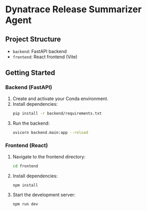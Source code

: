 # Dynatrace Release Summarizer Agent

## Project Structure
- `backend`: FastAPI backend
- `frontend`: React frontend (Vite)

## Getting Started

### Backend (FastAPI)
1. Create and activate your Conda environment.
2. Install dependencies:
   ```sh
   pip install -r backend/requirements.txt
   ```
3. Run the backend:
   ```sh
   uvicorn backend.main:app --reload
   ```

### Frontend (React)
1. Navigate to the frontend directory:
   ```sh
   cd frontend
   ```
2. Install dependencies:
   ```sh
   npm install
   ```
3. Start the development server:
   ```sh
   npm run dev
   ```
